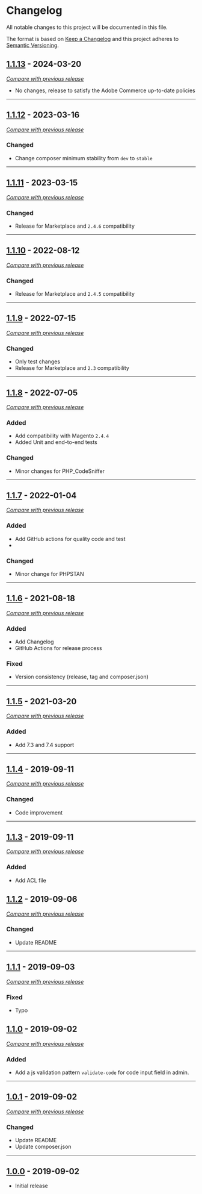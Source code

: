 # Changelog
All notable changes to this project will be documented in this file.

The format is based on [Keep a Changelog](https://keepachangelog.com/en/1.0.0/)
and this project adheres to [Semantic Versioning](https://semver.org/spec/v2.0.0.html).


## [1.1.13](https://github.com/julienloizelet/magento2-category-code/releases/tag/v1.1.13) - 2024-03-20
[_Compare with previous release_](https://github.com/julienloizelet/magento2-category-code/compare/v1.1.12...v1.1.13)

- No changes, release to satisfy the Adobe Commerce up-to-date policies

---


## [1.1.12](https://github.com/julienloizelet/magento2-category-code/releases/tag/v1.1.12) - 2023-03-16
[_Compare with previous release_](https://github.com/julienloizelet/magento2-category-code/compare/v1.1.11...v1.1.12)

### Changed
- Change composer minimum stability from `dev` to `stable`

---


## [1.1.11](https://github.com/julienloizelet/magento2-category-code/releases/tag/v1.1.11) - 2023-03-15
[_Compare with previous release_](https://github.com/julienloizelet/magento2-category-code/compare/v1.1.10...v1.1.11)

### Changed
- Release for Marketplace and `2.4.6` compatibility

---

## [1.1.10](https://github.com/julienloizelet/magento2-category-code/releases/tag/v1.1.10) - 2022-08-12
[_Compare with previous release_](https://github.com/julienloizelet/magento2-category-code/compare/v1.1.9...v1.1.10)

### Changed
- Release for Marketplace and `2.4.5` compatibility

---

## [1.1.9](https://github.com/julienloizelet/magento2-category-code/releases/tag/v1.1.9) - 2022-07-15
[_Compare with previous release_](https://github.com/julienloizelet/magento2-category-code/compare/v1.1.8...v1.1.9)

### Changed
- Only test changes
- Release for Marketplace and `2.3` compatibility 

---

## [1.1.8](https://github.com/julienloizelet/magento2-category-code/releases/tag/v1.1.8) - 2022-07-05
[_Compare with previous release_](https://github.com/julienloizelet/magento2-category-code/compare/v1.1.7...v1.1.8)

### Added
- Add compatibility with Magento `2.4.4`
- Added Unit and end-to-end tests
### Changed
- Minor changes for PHP_CodeSniffer

---

## [1.1.7](https://github.com/julienloizelet/magento2-category-code/releases/tag/v1.1.7) - 2022-01-04
[_Compare with previous release_](https://github.com/julienloizelet/magento2-category-code/compare/v1.1.6...v1.1.7)

### Added
- Add GitHub actions for quality code and test
- 
### Changed
- Minor change for PHPSTAN

---

## [1.1.6](https://github.com/julienloizelet/magento2-category-code/releases/tag/v1.1.6) - 2021-08-18
[_Compare with previous release_](https://github.com/julienloizelet/magento2-category-code/compare/v1.1.5...v1.1.6)

### Added
- Add Changelog
- GitHub Actions for release process

### Fixed
- Version consistency (release, tag and composer.json)

---

## [1.1.5](https://github.com/julienloizelet/magento2-category-code/releases/tag/v1.1.5) - 2021-03-20
[_Compare with previous release_](https://github.com/julienloizelet/magento2-category-code/compare/v1.1.4...v1.1.5)

### Added
- Add 7.3 and 7.4 support

---

## [1.1.4](https://github.com/julienloizelet/magento2-category-code/releases/tag/v1.1.4) - 2019-09-11
[_Compare with previous release_](https://github.com/julienloizelet/magento2-category-code/compare/v1.1.3...v1.1.4)

### Changed
- Code improvement

---

## [1.1.3](https://github.com/julienloizelet/magento2-category-code/releases/tag/v1.1.3) - 2019-09-11
[_Compare with previous release_](https://github.com/julienloizelet/magento2-category-code/compare/v1.1.2...v1.1.3)

### Added
- Add ACL file

## [1.1.2](https://github.com/julienloizelet/magento2-category-code/releases/tag/v1.1.2) - 2019-09-06
[_Compare with previous release_](https://github.com/julienloizelet/magento2-category-code/compare/v1.1.1...v1.1.2)

### Changed
- Update README

---

## [1.1.1](https://github.com/julienloizelet/magento2-category-code/releases/tag/v1.1.1) - 2019-09-03
[_Compare with previous release_](https://github.com/julienloizelet/magento2-category-code/compare/v1.1.0...v1.1.1)

### Fixed
- Typo

## [1.1.0](https://github.com/julienloizelet/magento2-category-code/releases/tag/v1.1.0) - 2019-09-02
[_Compare with previous release_](https://github.com/julienloizelet/magento2-category-code/compare/v1.0.1...v1.1.0)

### Added
- Add a js validation pattern `validate-code` for code input field in admin.

---

## [1.0.1](https://github.com/julienloizelet/magento2-category-code/releases/tag/v1.0.1) - 2019-09-02
[_Compare with previous release_](https://github.com/julienloizelet/magento2-category-code/compare/v1.0.1...v1.0.1)

### Changed
- Update README
- Update composer.json

---

## [1.0.0](https://github.com/julienloizelet/magento2-category-code/releases/tag/v1.0.0) - 2019-09-02

- Initial release
